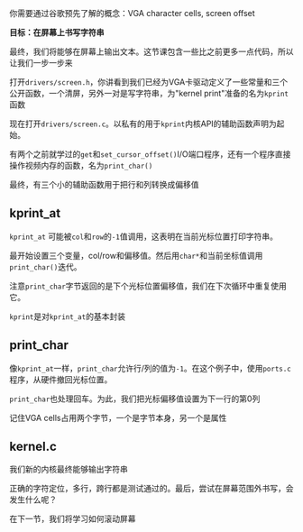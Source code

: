 你需要通过谷歌预先了解的概念：VGA character cells, screen offset

**目标：在屏幕上书写字符串**

最终，我们将能够在屏幕上输出文本。这节课包含一些比之前更多一点代码，所以让我们一步一步来

打开`drivers/screen.h`，你讲看到我们已经为VGA卡驱动定义了一些常量和三个公开函数，一个清屏，另外一对是写字符串，为"kernel print"准备的名为`kprint`函数

现在打开`drivers/screen.c`。以私有的用于`kprint`内核API的辅助函数声明为起始。

有两个之前就学过的`get`和`set_cursor_offset()`I/O端口程序，还有一个程序直接操作视频内存的函数，名为`print_char()`

最终，有三个小的辅助函数用于把行和列转换成偏移值

kprint_at
-------
`kprint_at` 可能被`col`和`row`的`-1`值调用，这表明在当前光标位置打印字符串。

最开始设置三个变量，col/row和偏移值。然后用`char*`和当前坐标值调用`print_char()`迭代。

注意`print_char`字节返回的是下个光标位置偏移值，我们在下次循环中重复使用它。

`kprint`是对`kprint_at`的基本封装


print_char
------
像`kprint_at`一样，`print_char`允许行/列的值为`-1`。在这个例子中，使用`ports.c`程序，从硬件撤回光标位置。

`print_char`也处理回车。为此，我们把光标偏移值设置为下一行的第0列

记住VGA cells占用两个字节，一个是字节本身，另一个是属性


kernel.c
-------
我们新的内核最终能够输出字符串

正确的字符定位，多行，跨行都是测试通过的。最后，尝试在屏幕范围外书写，会发生什么呢？

在下一节，我们将学习如何滚动屏幕